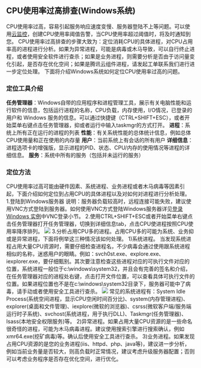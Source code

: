 ## CPU使用率过高排查(Windows系统)
CPU使用率过高，容易引起服务响应速度变慢、服务器登陆不上等问题。可以使用[云监控](https://cloud.tencent.com/document/product/248/13466)，创建CPU使用率阈值告警，当CPU使用率超过阈值时，将及时通知到您。
CPU使用率过高排查的步骤大致为：定位消耗CPU的具体进程，对CPU占用率高的进程进行分析。如果为异常进程，可能是病毒或木马导致，可以自行终止进程，或者使用安全软件进行查杀；如果是业务进程，则需要分析是否由于访问量变化引起，是否存在优化空间；如果是腾讯云组件进程，请发起工单联系我们进行进一步定位处理。
下面将介绍Windows系统如何定位CPU使用率过高的问题。
### 定位工具介绍
**任务管理器**：Windows自带的应用程序和进程管理工具，展示有关电脑性能和运行软件的信息，包括运行进程的名称，CPU负载，内存使用，I/O情况，已登录的用户和 Windows 服务的信息。可以通过快捷键（CTRL+SHIFT+ESC），或者开始菜单右键点击任务管理器，抑或者运行中输入taskmgr的方式打开。
**进程**：系统上所有正在运行的进程的列表
**性能**：有关系统性能的总体统计信息，例如总体CPU使用量和正在使用的内存量
**用户**：当前系统上有会话的所有用户
**详细信息**：进程选项卡的增强版，显示进程的PID、状态、CPU/内存的使用情况等进程的详细信息。
**服务**：系统中所有的服务（包括并未运行的服务）
### 定位方法
CPU使用率过高可能由硬件因素、系统进程、业务进程或者木马病毒等因素引起，下面介绍如何定位到占用CPU的具体进程以及对如何对进程进行分析处理。
1.登陆到Windows服务器
说明：服务器负载较高时，远程连接可能失败，建议使用VNC方式登陆到服务器。如何使用VNC方式登陆Windows服务器详见[登录 Windows 实例](https://cloud.tencent.com/document/product/213/5435)中VNC登录小节。
2.使用CTRL+SHIFT+ESC或者开始菜单右键点击任务管理器打开任务管理器，切换到详细信息tab，点击CPU使进程按照CPU使用率降序排列。
![](https://mc.qcloudimg.com/static/img/b91308226cee8b811038c9915224bc7a/image.png)
3.分析占用CPU多的进程。占用CPU多的可能为系统、业务抑或是异常进程，下面将例举这三种情况该如何处理。
1)系统进程。
当发现系统进程占用大量CPU资源时，需要仔细检查进程名，不少病毒会通过使用跟系统进程相似的名称，迷惑用户的眼睛。例如：svch0st.exe、explore.exe、iexplorer.exe，要仔细甄别。其次要注意检查这些进程对应的可执行文件对应的位置，系统进程一般位于c:\windows\system32，并且会有完善的签名和介绍，在任务管理器对应的进程处右键，点击打开文件位置，可以查看具体可执行文件的位置。如果进程位置也不是在c:\windows\system32目录下，服务器可能中了病毒，请手动或者使用安全工具进行查杀。
![](https://mc.qcloudimg.com/static/img/62f986d51ac388281d9a77c0632c878f/image.png)
常见的系统进程有：System Idle Process(系统空间进程，显示CPU空闲时间百分比)、system(内存管理进程)、explorer(桌面和文件管理)、iexplore(微软的浏览器)、csrss(微软客户端/服务端运行时子系统)、svchost(系统进程，用于执行DLL)、Taskmgr(任务管理器)、Isass(本地安全权限服务)等。
2)异常进程。如果占用大量CPU资源的是一些命名很奇怪的进程，可能为木马病毒进程。建议使用搜索引擎进行搜索确认，例如xmr64.exe(挖矿病毒)等。确认后使用安全工具进行查杀。
3)业务进程。如果发现占用CPU资源的是您的业务进程(iis、httpd、php、java等)，建议进一步分析，例如当前业务量是否较大，则高负载时正常情况，建议考虑升级服务器配置；否则可以考虑业务程序是否存在优化空间，进行优化。
